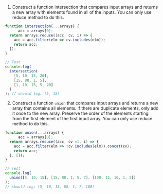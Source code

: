 1. Construct a function intersection that compares input arrays and returns a new array with elements found in all of the inputs. You can only use reduce method to do this.

```js
function intersection(...arrays) {
      acc = arrays[0];
  return arrays.reduce((acc, cv, i) => {
    acc = acc.filter(elm => cv.includes(elm));
    return acc;
  });
}

// Test
console.log(
  intersection(
    [5, 10, 15, 20],
    [15, 88, 1, 5],
    [1, 10, 15, 5, 20]
  )
); // should log: [5, 15]
```

2. Construct a function `union` that compares input arrays and returns a new array that contains all elements. If there are duplicate elements, only add it once to the new array. Preserve the order of the elements starting from the first element of the first input array. You can only use reduce method to do this.

```js
function union(...arrays) {
      acc = arrays[0];
  return arrays.reduce((acc, cv =1, i) => {
    acc = acc.filter(elm => !cv.includes(elm)).concat(cv);
    return acc;
  }, []);
}

// Test
console.log(
  union([5, 10, 15], [15, 88, 1, 5, 7], [100, 15, 10, 1, 5])
);
// should log: [5, 10, 15, 88, 1, 7, 100]
```
